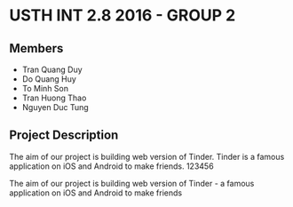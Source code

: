 # USTH INT 2.8 2016 - GROUP 2 
## Members
* Tran Quang Duy
* Do Quang Huy
* To Minh Son
* Tran Huong Thao
* Nguyen Duc Tung

## Project Description

The aim of our project is building web version of Tinder.
Tinder is a famous application on iOS and Android to make friends.
123456

The aim of our project is building web version of Tinder - a famous application on iOS and Android to make friends


